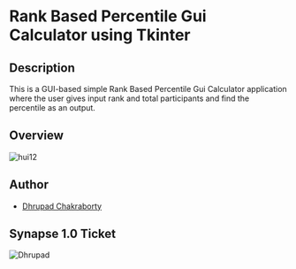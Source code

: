 # Rank Based Percentile Gui Calculator using Tkinter

## Description

 This is a GUI-based simple Rank Based Percentile Gui Calculator application where the user gives input rank and total participants and find the percentile as an output.
 
 ## Overview
 
 ![hui12](https://user-images.githubusercontent.com/91726340/213915719-909cc89f-8ff8-4d2f-8a44-c509cb86f5c4.gif)


## Author

* [Dhrupad Chakraborty](https://github.com/dhrupad17)

## Synapse 1.0 Ticket

![Dhrupad](https://user-images.githubusercontent.com/91726340/211203653-48a1b4d7-c88e-4090-a59d-fd7e59dbe98d.png)
